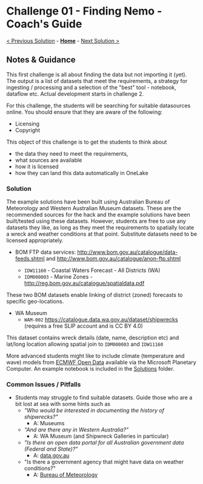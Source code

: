 # Challenge 01 - Finding Nemo - Coach's Guide 

[< Previous Solution](./Solution-00.md) - **[Home](./README.md)** - [Next Solution >](./Solution-02.md)

## Notes & Guidance

This first challenge is all about finding the data but not importing it (yet). The output is a list of datasets that meet the requirements, a strategy for ingesting / processing and a selection of the "best" tool - notebook, dataflow etc. Actual development starts in challenge 2.

For this challenge, the students will be searching for suitable datasources online. You should ensure that they are aware of the following:

- Licensing
- Copyright

This object of this challenge is to get the students to think about 

- the data they need to meet the requirements,
- what sources are available
- how it is licensed
- how they can land this data automatically in OneLake

### Solution

The example solutions have been built using Australian Bureau of Meteorology and Western Australian Museum datasets. These are the recommended sources for the hack and the example solutions have been built/tested using these datasets. However, students are free to use any datasets they like, as long as they meet the requirements to spatially locate a wreck and weather conditions at that point. Substitute datasets need to be licensed appropriately.

- BOM FTP data services: http://www.bom.gov.au/catalogue/data-feeds.shtml and http://www.bom.gov.au/catalogue/anon-ftp.shtml 

  - ``IDW11160`` - Coastal Waters Forecast - All Districts (WA)
  - ``IDM000003`` - Marine Zones - http://reg.bom.gov.au/catalogue/spatialdata.pdf

These two BOM datasets enable linking of district (zoned) forecasts to specific geo-locations.

- WA Museum
  - ``WAM-002`` https://catalogue.data.wa.gov.au/dataset/shipwrecks (requires a free SLIP account and is CC BY 4.0)

This dataset contains wreck details (date, name, description etc) and lat/long location allowing spatial join to ``IDM000003`` and ``IDW11160``

More advanced students might like to include climate (temperature and wave) models from  [ECMWF Open Data](https://planetarycomputer.microsoft.com/dataset/ecmwf-forecast) available via the Microsoft Planetary Computer. An example notebook is included in the [Solutions](./Solutions) folder.


### Common Issues / Pitfalls

- Students may struggle to find suitable datasets. Guide those who are a bit lost at sea with some hints such as 
   -  _"Who would be interested in documenting the history of shipwrecks?"_
      -  A: Museums
   -  _"And are there any in Western Australia?"_ 
      -  A: WA Museum (and Shipwreck Galleries in particular)
   -  _"Is there an open data portal for all Australian government data (Federal and State)?"_
      -  A: [data.gov.au](https://data.gov.au/)
   - "Is there a government agency that might have data on weather conditions?"
      - A: [Bureau of Meteorology](http://www.bom.gov.au/)
